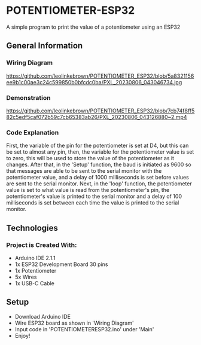 # POTENTIOMETER-ESP32

A simple program to print the value of a potentiometer using an ESP32

## General Information

### Wiring Diagram

https://github.com/leolinkebrown/POTENTIOMETER_ESP32/blob/5a8321156ee9b1c00ae3c24c599850b0bfcdc0ba/PXL_20230806_043046734.jpg

### Demonstration

https://github.com/leolinkebrown/POTENTIOMETER_ESP32/blob/7cb74f8ff582c5edf5caf072b59c7cb65383ab26/PXL_20230806_043126880~2.mp4

### Code Explanation

First, the variable of the pin for the potentiometer is set at D4, but this can be set to almost any pin, then, the variable for the potentiometer value is set to zero, this will be used to store the value of the potentiometer as it changes. After that, in the 'Setup' function, the baud is initiated as 9600 so that messages are able to be sent to the serial monitor with the potentiometer value, and a delay of 1000 milliseconds is set before values are sent to the serial monitor. Next, in the 'loop' function, the potentiometer value is set to what value is read from the potentiometer's pin, the potentiometer's value is printed to the serial monitor and a delay of 100 milliseconds is set between each time the value is printed to the serial monitor.

## Technologies

### Project is Created With:

- Arduino IDE 2.1.1
- 1x ESP32 Development Board 30 pins
- 1x Potentiometer
- 5x Wires
- 1x USB-C Cable

## Setup

- Download Arduino IDE
- Wire ESP32 board as shown in 'Wiring Diagram'
- Input code in 'POTENTIOMETERESP32.ino' under 'Main'
- Enjoy!
